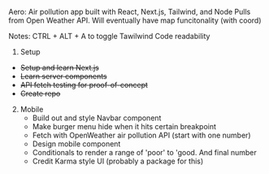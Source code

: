Aero:
Air pollution app built with React, Next.js, Tailwind, and Node
Pulls from Open Weather API. Will eventually have map funcitonality (with coord)

Notes:
CTRL + ALT + A to toggle Tawilwind Code readability


1. Setup    
  - ~~Setup and learn Next.js~~
  - ~~Learn server components~~
  - ~~API fetch testing for proof-of-concept~~
  - ~~Create repo~~

2. Mobile
    - Build out and style Navbar component
    - Make burger menu hide when it hits certain breakpoint
    - Fetch with OpenWeather air pollution API (start with one number)
    - Design mobile component
    - Conditionals to render a range of 'poor' to 'good. And final number
    - Credit Karma style UI (probably a package for this)
